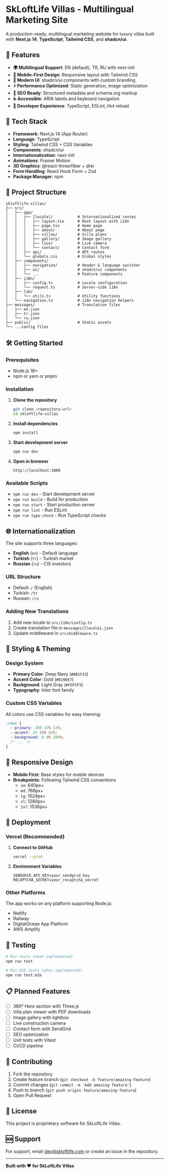 # SkLoftLife Villas - Multilingual Marketing Site

A production-ready, multilingual marketing website for luxury villas built with **Next.js 14**, **TypeScript**, **Tailwind CSS**, and **shadcn/ui**.

## 🌟 Features

- **🌍 Multilingual Support**: EN (default), TR, RU with next-intl
- **📱 Mobile-First Design**: Responsive layout with Tailwind CSS
- **🎨 Modern UI**: shadcn/ui components with custom branding
- **⚡ Performance Optimized**: Static generation, image optimization
- **🎯 SEO Ready**: Structured metadata and schema.org markup
- **♿ Accessible**: ARIA labels and keyboard navigation
- **🔧 Developer Experience**: TypeScript, ESLint, Hot reload

## 🚀 Tech Stack

- **Framework**: Next.js 14 (App Router)
- **Language**: TypeScript
- **Styling**: Tailwind CSS + CSS Variables
- **Components**: shadcn/ui
- **Internationalization**: next-intl
- **Animations**: Framer Motion
- **3D Graphics**: @react-three/fiber + drei
- **Form Handling**: React Hook Form + Zod
- **Package Manager**: npm

## 📂 Project Structure

```
skloftlife-villas/
├── src/
│   ├── app/
│   │   ├── [locale]/           # Internationalized routes
│   │   │   ├── layout.tsx      # Root layout with i18n
│   │   │   ├── page.tsx        # Home page
│   │   │   ├── about/          # About page
│   │   │   ├── villas/         # Villa plans
│   │   │   ├── gallery/        # Image gallery
│   │   │   ├── live/           # Live camera
│   │   │   └── contact/        # Contact form
│   │   ├── api/                # API routes
│   │   └── globals.css         # Global styles
│   ├── components/
│   │   ├── navigation/         # Header & language switcher
│   │   ├── ui/                 # shadcn/ui components
│   │   └── ...                 # Feature components
│   ├── i18n/
│   │   ├── config.ts           # Locale configuration
│   │   └── request.ts          # Server-side i18n
│   ├── lib/
│   │   └── utils.ts            # Utility functions
│   └── navigation.ts           # i18n navigation helpers
├── messages/                   # Translation files
│   ├── en.json
│   ├── tr.json
│   └── ru.json
├── public/                     # Static assets
└── ...config files
```

## 🛠️ Getting Started

### Prerequisites

- Node.js 18+ 
- npm or yarn or pnpm

### Installation

1. **Clone the repository**
   ```bash
   git clone <repository-url>
   cd skloftlife-villas
   ```

2. **Install dependencies**
   ```bash
   npm install
   ```

3. **Start development server**
   ```bash
   npm run dev
   ```

4. **Open in browser**
   ```
   http://localhost:3000
   ```

### Available Scripts

- `npm run dev` - Start development server
- `npm run build` - Build for production
- `npm run start` - Start production server
- `npm run lint` - Run ESLint
- `npm run type-check` - Run TypeScript checks

## 🌐 Internationalization

The site supports three languages:

- **English** (`en`) - Default language
- **Turkish** (`tr`) - Turkish market
- **Russian** (`ru`) - CIS investors

### URL Structure

- Default: `/` (English)
- Turkish: `/tr`
- Russian: `/ru`

### Adding New Translations

1. Add new locale to `src/i18n/config.ts`
2. Create translation file in `messages/{locale}.json`
3. Update middleware in `src/middleware.ts`

## 🎨 Styling & Theming

### Design System

- **Primary Color**: Deep Navy (`#0B1F33`)
- **Accent Color**: Gold (`#D19E67`) 
- **Background**: Light Gray (`#F5F5F5`)
- **Typography**: Inter font family

### Custom CSS Variables

All colors use CSS variables for easy theming:

```css
:root {
  --primary: 209 47% 12%;
  --accent: 33 48% 62%;
  --background: 0 0% 100%;
  /* ... */
}
```

## 📱 Responsive Design

- **Mobile First**: Base styles for mobile devices
- **Breakpoints**: Following Tailwind CSS conventions
  - `sm`: 640px+
  - `md`: 768px+
  - `lg`: 1024px+
  - `xl`: 1280px+
  - `2xl`: 1536px+

## 🚀 Deployment

### Vercel (Recommended)

1. **Connect to GitHub**
   ```bash
   vercel --prod
   ```

2. **Environment Variables**
   ```env
   SENDGRID_API_KEY=your_sendgrid_key
   RECAPTCHA_SECRET=your_recaptcha_secret
   ```

### Other Platforms

The app works on any platform supporting Node.js:
- Netlify
- Railway
- DigitalOcean App Platform
- AWS Amplify

## 🧪 Testing

```bash
# Run tests (when implemented)
npm run test

# Run E2E tests (when implemented)  
npm run test:e2e
```

## 📋 Planned Features

- [ ] 360° Hero section with Three.js
- [ ] Villa plan viewer with PDF downloads
- [ ] Image gallery with lightbox
- [ ] Live construction camera
- [ ] Contact form with SendGrid
- [ ] SEO optimization
- [ ] Unit tests with Vitest
- [ ] CI/CD pipeline

## 🤝 Contributing

1. Fork the repository
2. Create feature branch (`git checkout -b feature/amazing-feature`)
3. Commit changes (`git commit -m 'Add amazing feature'`)
4. Push to branch (`git push origin feature/amazing-feature`)
5. Open Pull Request

## 📄 License

This project is proprietary software for SkLoftLife Villas.

## 🆘 Support

For support, email [dev@skloftlife.com](mailto:dev@skloftlife.com) or create an issue in the repository.

---

**Built with ❤️ for SkLoftLife Villas**